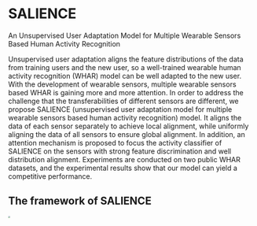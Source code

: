 # SALIENCE

An Unsupervised User Adaptation Model for Multiple  Wearable Sensors Based Human Activity Recognition

Unsupervised user adaptation aligns the feature distributions of the data from training users and the new user, so a well-trained wearable human activity recognition (WHAR) model can be well adapted to the new user. With the development of wearable sensors, multiple wearable sensors based WHAR is gaining more and more attention. In order to address the challenge that the transferabilities of different sensors are different, we propose SALIENCE (unsupervised user adaptation model for multiple wearable sensors based human activity recognition) model. It aligns the data of each sensor separately to achieve local alignment, while uniformly aligning the data of all sensors to ensure global alignment. In addition, an attention mechanism is proposed to focus the activity classifier of SALIENCE on the sensors with strong feature discrimination and well distribution alignment. Experiments are conducted on two public WHAR datasets, and the experimental results show that our model can yield a competitive performance.

## The framework of SALIENCE
<img src="https://user-images.githubusercontent.com/50646282/128142470-8e833ad6-9b7d-44b0-b1bf-96702ca4f186.jpg" style="zoom:25%;" />
